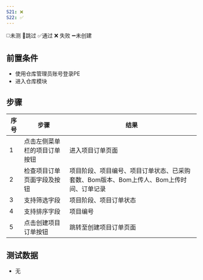 ```yaml
---
S21: ❌
S22: ✅
---
```

◻️未测    🚫跳过     ✅通过    ❌ 失败    ➖未创建

## 前置条件

- 使用仓库管理员账号登录PE
- 进入仓库模块

## 步骤

| 序号  | 步骤             | 结果                                               |
| --- | -------------- | ------------------------------------------------ |
| 1   | 点击左侧菜单栏的项目订单按钮 | 进入项目订单页面                                         |
| 2   | 检查项目订单页面字段及按钮  | 项目阶段、项目编号、项目订单状态、已采购套数、Bom版本、Bom上传人、Bom上传时间、订单记录 |
| 3   | 支持筛选字段         | 项目阶段、项目订单状态                                      |
| 4   | 支持排序字段         | 项目编号                                             |
| 5   | 点击创建项目订单按钮     | 跳转至创建项目订单页面                                      |

## 测试数据

- 无
